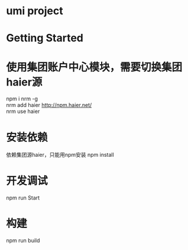 <!--
 * @Author: yingjianglin
 * @Date: 2022-06-16 17:26:30
 * @LastEditors: yingjianglin
 * @LastEditTime: 2022-06-29 12:08:13
 * @Description: 
 * 
-->
# umi project
# Getting Started

# 使用集团账户中心模块，需要切换集团haier源
  npm i nrm -g  
  nrm add haier http://npm.haier.net/  
  nrm use haier  

# 安装依赖
  依赖集团源haier，只能用npm安装
  npm install

# 开发调试
  npm run Start

# 构建
  npm run build
